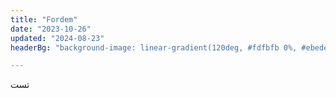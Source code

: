 ```yaml
---
title: "Fordem"
date: "2023-10-26"
updated: "2024-08-23"
headerBg: "background-image: linear-gradient(120deg, #fdfbfb 0%, #ebedee 100%);"

---
```


تست